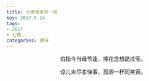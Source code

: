 ```yaml
---
title: 七绝母亲节一叹
key: 2017.5.14
tags: 
- 2017
- 七绝
categories: 律诗
---
```


<p align="center">掐指今当母节逢，捧花念想跪坟莹。
</p>
<p align="center">谅儿未尽孝悌事，孤酒一杯同笑容。
</p>
